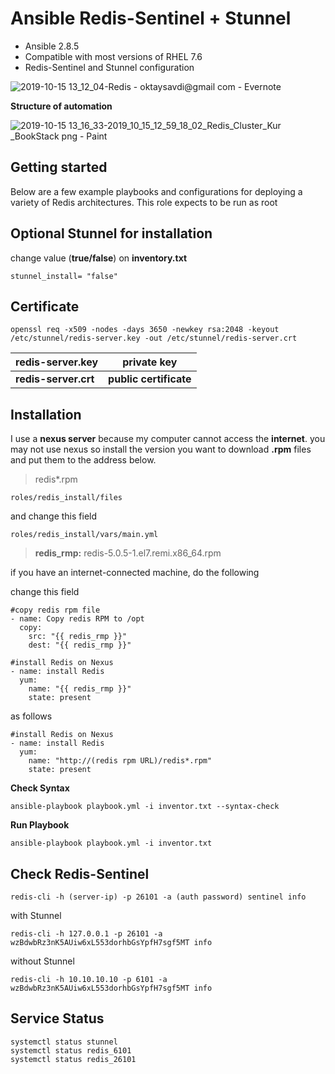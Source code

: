 
# Ansible Redis-Sentinel  + Stunnel

-   Ansible 2.8.5
-   Compatible with most versions of RHEL 7.6
-   Redis-Sentinel and Stunnel configuration

![2019-10-15 13_12_04-Redis - oktaysavdi@gmail com - Evernote](https://user-images.githubusercontent.com/3519706/66822732-8090bc00-ef4d-11e9-8e82-a5d1ee3cca01.png)

**Structure of automation**

![2019-10-15 13_16_33-2019_10_15_12_59_18_02_Redis_Cluster_Kur _BookStack png - Paint](https://user-images.githubusercontent.com/3519706/66823067-204e4a00-ef4e-11e9-9327-f753be68981d.png)


## Getting started

Below are a few example playbooks and configurations for deploying a variety of Redis architectures.
This role expects to be run as root

## Optional Stunnel for installation


change value (**true/false**) on **inventory.txt**

    stunnel_install= "false"

## Certificate

    openssl req -x509 -nodes -days 3650 -newkey rsa:2048 -keyout /etc/stunnel/redis-server.key -out /etc/stunnel/redis-server.crt

|redis-server.key  |private key  |
|--|--|
| **redis-server.crt** | **public certificate** |

## Installation

I use a **nexus server** because my computer cannot access the **internet**. 
you may not use nexus so install the version you want to download **.rpm** 
files and put them to the address below.

> redis*.rpm

    roles/redis_install/files

and change this field

    roles/redis_install/vars/main.yml

>    **redis_rmp:** redis-5.0.5-1.el7.remi.x86_64.rpm

if you have an internet-connected machine, do the following

change this field

    #copy redis rpm file
    - name: Copy redis RPM to /opt
      copy:
        src: "{{ redis_rmp }}"
        dest: "{{ redis_rmp }}"
    
    #install Redis on Nexus
    - name: install Redis
      yum:
        name: "{{ redis_rmp }}"
        state: present
as follows

    #install Redis on Nexus
    - name: install Redis
      yum:
        name: "http://(redis rpm URL)/redis*.rpm"
        state: present

**Check Syntax**

    ansible-playbook playbook.yml -i inventor.txt --syntax-check

**Run Playbook**

    ansible-playbook playbook.yml -i inventor.txt

## Check Redis-Sentinel

    redis-cli -h (server-ip) -p 26101 -a (auth password) sentinel info

with Stunnel

    redis-cli -h 127.0.0.1 -p 26101 -a wzBdwbRz3nK5AUiw6xL553dorhbGsYpfH7sgf5MT info

without Stunnel

    redis-cli -h 10.10.10.10 -p 6101 -a wzBdwbRz3nK5AUiw6xL553dorhbGsYpfH7sgf5MT info

## Service Status

    systemctl status stunnel
    systemctl status redis_6101
    systemctl status redis_26101
